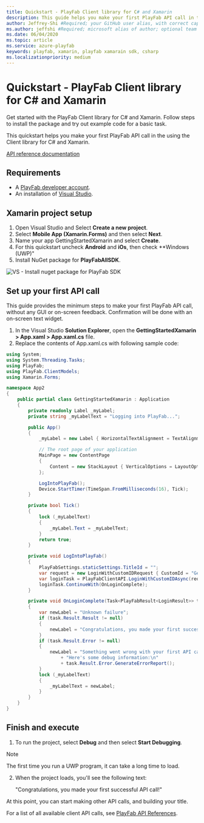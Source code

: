 ```yaml
---
title: Quickstart - PlayFab Client library for C# and Xamarin
description: This guide helps you make your first PlayFab API call in the Xamarin IDE using C#.
author: Jeffrey-Shi #Required; your GitHub user alias, with correct capitalization.
ms.author: jeffshi #Required; microsoft alias of author; optional team alias.
ms.date: 06/04/2020
ms.topic: article
ms.service: azure-playfab
keywords: playfab, xamarin, playfab xamarain sdk, csharp
ms.localizationpriority: medium
---
```


# Quickstart - PlayFab Client library for C# and Xamarin

Get started with the PlayFab Client library for C# and Xamarin. Follow steps to install the package and try out example code for a basic task.

This quickstart helps you make your first PlayFab API call in the using the Client library for C# and Xamarin.

[API reference documentation](../../api-references/index.md) 

## Requirements

- A [PlayFab developer account](https://developer.playfab.com/en-us/sign-up).  
- An installation of [Visual Studio](https://visualstudio.microsoft.com/).

## Xamarin project setup

1. Open Visual Studio and Select **Create a new project**.
2. Select **Mobile App (Xamarin.Forms)** and then select **Next**.
3. Name your app GettingStartedXamarin and select **Create**.
4. For this quickstart uncheck **Android** and **iOs**, then check **Windows (UWP)"
3. Install NuGet package for **PlayFabAllSDK**.

  ![VS - Install nuget package for PlayFab SDK](media/csharp-nuget-add.png)
  
## Set up your first API call

This guide provides the minimum steps to make your first PlayFab API call, without any GUI or on-screen feedback. Confirmation will be done with an on-screen text widget.

1. In the Visual Studio  **Solution Explorer**, open the **GettingStartedXamarin > App.xaml > App.xaml.cs** file.
2. Replace the contents of App.xaml.cs with following sample code:

```csharp
using System;
using System.Threading.Tasks;
using PlayFab;
using PlayFab.ClientModels;
using Xamarin.Forms;

namespace App2
{
    public partial class GettingStartedXamarin : Application
    {
        private readonly Label _myLabel;
        private string _myLabelText = "Logging into PlayFab...";

        public App()
        {
            _myLabel = new Label { HorizontalTextAlignment = TextAlignment.Center, Text = _myLabelText };

            // The root page of your application
            MainPage = new ContentPage
            {
                Content = new StackLayout { VerticalOptions = LayoutOptions.Center, Children = { _myLabel } }
            };

            LogIntoPlayFab();
            Device.StartTimer(TimeSpan.FromMilliseconds(16), Tick);
        }

        private bool Tick()
        {
            lock (_myLabelText)
            {
                _myLabel.Text = _myLabelText;
            }
            return true;
        }

        private void LogIntoPlayFab()
        {
            PlayFabSettings.staticSettings.TitleId = "";
            var request = new LoginWithCustomIDRequest { CustomId = "GettingStartedGuide", CreateAccount = true };
            var loginTask = PlayFabClientAPI.LoginWithCustomIDAsync(request);
            loginTask.ContinueWith(OnLoginComplete);
        }

        private void OnLoginComplete(Task<PlayFabResult<LoginResult>> task)
        {
            var newLabel = "Unknown failure";
            if (task.Result.Result != null)
            {
                newLabel = "Congratulations, you made your first successful API call!";
            }
            if (task.Result.Error != null)
            {
                newLabel = "Something went wrong with your first API call.\n"
                    + "Here's some debug information:\n"
                    + task.Result.Error.GenerateErrorReport();
            }
            lock (_myLabelText)
            {
                _myLabelText = newLabel;
            }
        }
    }
}

```

## Finish and execute

1. To run the project, select **Debug** and then select **Start Debugging**.

> [!NOTE]
> The first time you run a UWP program, it can take a long time to load.

2. When the project loads, you'll see the following text:

    "Congratulations, you made your first successful API call!"

At this point, you can start making other API calls, and building your title.

For a list of all available client API calls, see [PlayFab API References](../../api-references/index.md).
